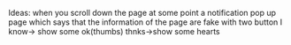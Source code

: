 Ideas:
when you scroll down the page at some point
a notification pop up page which says that the information of the page are fake
with two button
I know-> show some ok(thumbs)
thnks->show some hearts
